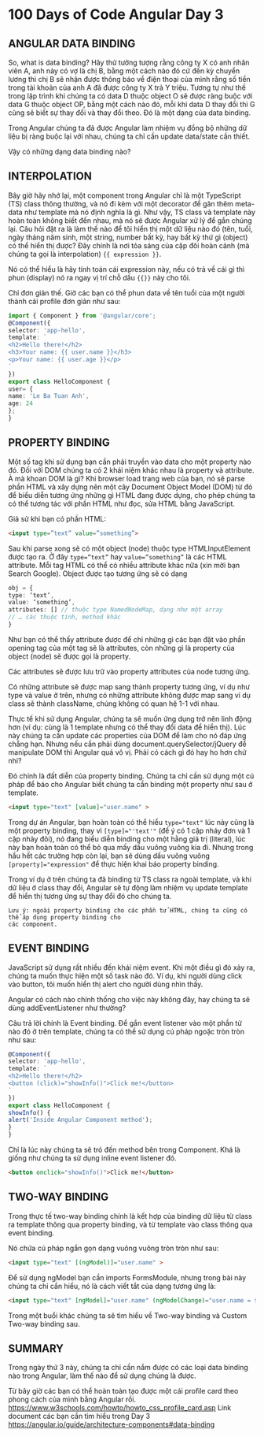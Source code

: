 # 100 Days of Code Angular Day 3

## ANGULAR DATA BINDING

So, what is data binding? Hãy thử tưởng tượng rằng công ty X có anh nhân viên A, anh này có vợ là chị B, bằng một cách nào đó cứ đến kỳ chuyển lương thì chị B sẽ nhận được thông báo về điện thoại của mình rằng số tiền trong tài khoản của anh A đã được công ty X trả Y triệu. Tương tự như thế trong lập trình khi chúng ta có data D thuộc object O sẽ được ràng buộc với data G thuộc object OP, bằng một cách nào đó, mỗi khi data D thay đổi thì G cũng sẽ biết sự thay đổi và thay đổi theo. Đó là một dạng của data binding.

Trong Angular chúng ta đã được Angular làm nhiệm vụ đồng bộ những dữ liệu bị ràng buộc lại với nhau, chúng ta chỉ cần update data/state cần thiết.

Vậy có những dạng data binding nào?

## INTERPOLATION

Bây giờ hãy nhớ lại, một component trong Angular chỉ là một TypeScript (TS) class thông thường, và nó đi kèm với một decorator để găn thêm meta-data như template mà nó định nghĩa là gì. Như vậy, TS class và template này hoàn toàn không biết đến nhau, mà nó sẽ được Angular xử lý để gắn chúng lại. Câu hỏi đặt ra là làm thế nào để tôi hiển thị một dữ liệu nào đó (tên, tuổi, ngày tháng năm sinh, một string, number bất kỳ, hay bất kỳ thứ gì (object) có thể hiển thị được? Đây chính là nơi tỏa sáng của cặp đôi hoàn cảnh (mà chúng ta gọi là interpolation) `{{ expression }}`.

Nó có thể hiểu là hãy tính toán cái expression này, nếu có trả về cái gì thì phun (display) nó ra ngay vị trí chỗ dấu `{{}}` này cho tôi.

Chỉ đơn giản thế. Giờ các bạn có thể phun data về tên tuổi của một người thành cái profile đơn giản như sau:

``` typescript
import { Component } from '@angular/core';
@Component({
selector: 'app-hello',
template: `
<h2>Hello there!</h2>
<h3>Your name: {{ user.name }}</h3>
<p>Your name: {{ user.age }}</p>
`
})
export class HelloComponent {
user= {
name: 'Le Ba Tuan Anh',
age: 24
};
}
```

## PROPERTY BINDING

Một số tag khi sử dụng bạn cần phải truyền vào data cho một property nào đó. Đối với DOM chúng ta có 2 khái niệm khác nhau là property và attribute. À mà khoan DOM là gì? Khi browser load trang web của bạn, nó sẽ parse phần HTML và xây dựng nên một cây Document Object Model (DOM) từ đó để biểu diễn tương ứng những gì HTML đang được dựng, cho phép chúng ta có thể tương tác với phần HTML như đọc, sửa HTML bằng JavaScript.

Giả sử khi bạn có phần HTML:

```html
<input type=”text” value=”something”>
```

Sau khi parse xong sẽ có một object (node) thuộc type HTMLInputElement được tạo ra. Ở đây `type=”text”` hay `value=”something”` là các HTML attribute. Mỗi tag HTML có thể có nhiều attribute khác nữa (xin mời bạn Search Google). Object được tạo tương ứng sẽ có dạng

``` typescript
obj = {
type: ‘text’,
value: ‘something’,
attributes: [] // thuộc type NamedNodeMap, dạng như một array
// … các thuộc tính, method khác
}
```

Như bạn có thể thấy attribute được để chỉ những gì các bạn đặt vào phần opening tag của một tag sẽ là attributes, còn những gì là property của object (node) sẽ được gọi là property.

Các attributes sẽ được lưu trữ vào property attributes của node tương ứng.

Có những attribute sẽ được map sang thành property tương ứng, ví dụ như type và value ở trên, nhưng có những attribute không được map sang ví dụ class sẽ thành className, chúng không có quan hệ 1-1 với nhau.

Thực tế khi sử dụng Angular, chúng ta sẽ muốn ứng dụng trở nên linh động hơn (ví dụ: cùng là 1 template nhưng có thể thay đổi data để hiển thị). Lúc này chúng ta cần update các properties của DOM để làm cho nó đáp ứng chẳng hạn. Nhưng nếu cần phải dùng document.querySelector/jQuery để manipulate DOM thì Angular quá vô vị. Phải có cách gì đó hay ho hơn chứ nhỉ?

Đó chính là đất diễn của property binding. Chúng ta chỉ cần sử dụng một cú pháp để báo cho Angular biết chúng ta cần binding một property như sau ở template.

``` html
<input type="text" [value]="user.name" >
```

Trong dự án Angular, bạn hoàn toàn có thể hiểu `type="text"` lúc này cũng là một property binding, thay vì `[type]="'text'"` (để ý có 1 cặp nháy đơn và 1 cặp nhảy đôi), nó đang biểu diễn binding cho một hằng giá trị (literal), lúc này bạn hoàn toàn có thể bỏ qua mấy dấu vuông vuông kia đi. Nhưng trong hầu hết các trường hợp còn lại, bạn sẽ dùng dấu vuông vuông `[property]="expression"` để thực hiện khai báo property binding.

Trong ví dụ ở trên chúng ta đã binding từ TS class ra ngoài template, và khi dữ liệu ở class thay đổi, Angular sẽ tự động làm nhiệm vụ update template để hiển thị tương ứng sự thay đổi đó cho chúng ta.

``` none
Lưu ý: ngoài property binding cho các phần tử HTML, chúng ta cũng có thể áp dụng property binding cho
các component.
```

## EVENT BINDING
JavaScript sử dụng rất nhiều đến khái niệm event. Khi một điều gì đó xảy ra, chúng ta muốn thực hiện một số task nào đó. Ví dụ, khi người dùng click vào button, tôi muốn hiển thị alert cho người dùng nhìn thấy.

Angular có cách nào chính thống cho việc này không đây, hay chúng ta sẽ dùng addEventListener như thường?

Câu trả lời chính là Event binding. Để gắn event listener vào một phần tử nào đó ở trên template, chúng ta có thể sử dụng cú pháp ngoặc tròn tròn như sau:

``` typescript
@Component({
selector: 'app-hello',
template: `
<h2>Hello there!</h2>
<button (click)="showInfo()">Click me!</button>
`
})
export class HelloComponent {
showInfo() {
alert('Inside Angular Component method');
}
}
```

Chỉ là lúc này chúng ta sẽ trỏ đến method bên trong Component. Khá là giống như chúng ta sử dụng inline event listener đó.

```html
<button onclick="showInfo()">Click me!</button>
```

## TWO-WAY BINDING

Trong thực tế two-way binding chính là kết hợp của binding dữ liệu từ class ra template thông qua property binding, và từ template vào class thông qua event binding.

Nó chứa cú pháp ngắn gọn dạng vuông vuông tròn tròn như sau:

``` html
<input type="text" [(ngModel)]="user.name" >
```

Để sử dụng ngModel bạn cần imports FormsModule, nhưng trong bài này chúng ta chỉ cần hiểu, nó là cách viết tắt của dạng tương ứng là:

``` html
<input type="text" [ngModel]="user.name" (ngModelChange)="user.name = $event">
```

Trong một buổi khác chúng ta sẽ tìm hiểu về Two-way binding và Custom Two-way binding sau.

## SUMMARY

Trong ngày thứ 3 này, chúng ta chỉ cần nắm được có các loại data binding nào trong Angular, làm thế nào để sử dụng chúng là được.

Từ bây giờ các bạn có thể hoàn toàn tạo được một cái profile card theo phong cách của mình bằng Angular rồi.
https://www.w3schools.com/howto/howto_css_profile_card.asp
Link document các bạn cần tìm hiểu trong Day 3
https://angular.io/guide/architecture-components#data-binding

